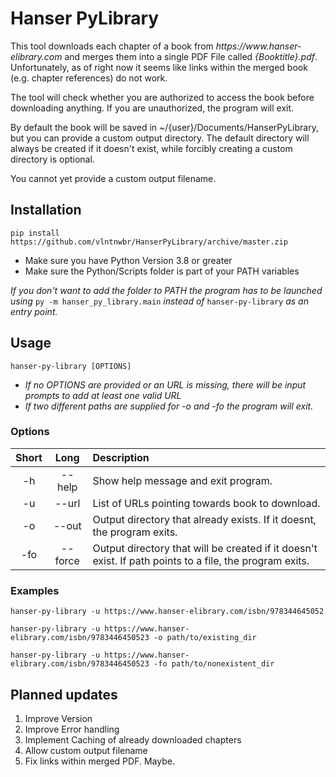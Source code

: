 # Hanser PyLibrary

This tool downloads each chapter of a book from *https://www.hanser-
elibrary.com* and merges them into a single PDF File called 
*{Booktitle}.pdf*. Unfortunately, as of right now it seems like links 
within the merged book (e.g. chapter references) do not work.

The tool will check whether you are authorized to access the book before
downloading anything. If you are unauthorized, the program will exit.

By default the book will be saved in ~/{user}/Documents/HanserPyLibrary,
but you can provide a custom output directory. The default directory
will always be created if it doesn't exist, while forcibly creating a
custom directory is optional. 

You cannot yet provide a custom output filename.

## Installation
`pip install https://github.com/vlntnwbr/HanserPyLibrary/archive/master.zip`

*  Make sure you have Python Version 3.8 or greater
*  Make sure the Python/Scripts folder is part of your PATH variables

*If you don't want to add the folder to PATH the program has to be 
launched using* `py -m hanser_py_library.main` *instead of* 
`hanser-py-library` *as an entry point.*


## Usage
`hanser-py-library [OPTIONS]`

*  *If no OPTIONS are provided or an URL is missing, there will be input 
    prompts to add at least one valid URL*
*  *If two different paths are supplied for -o and -fo the program 
    will exit.*

### Options
| **Short** | **Long** | **Description** |
| :-: | :-: | :-- |
| -h | --help | Show help message and exit program. |
| -u | --url | List of URLs pointing towards book to download. |
| -o | --out | Output directory that already exists. If it doesnt, the program exits. |
| -fo | --force | Output directory that will be created if it doesn't exist. If path points to a file, the program exits. |

### Examples
`hanser-py-library -u https://www.hanser-elibrary.com/isbn/978344645052`

`hanser-py-library -u https://www.hanser-elibrary.com/isbn/9783446450523 -o path/to/existing_dir`

`hanser-py-library -u https://www.hanser-elibrary.com/isbn/9783446450523 -fo path/to/nonexistent_dir`

## Planned updates
1.  Improve Version
2.  Improve Error handling
3.  Implement Caching of already downloaded chapters
4.  Allow custom output filename
5.  Fix links within merged PDF. Maybe.
